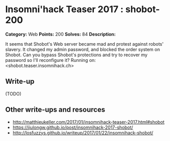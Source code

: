 # Insomni'hack Teaser 2017 : shobot-200

**Category:** Web
**Points:** 200
**Solves:** 84
**Description:**

It seems that Shobot's Web server became mad and protest against robots' slavery. It changed my admin password, and blocked the order system on Shobot.
Can you bypass Shobot's protections and try to recover my password so I'll reconfigure it?
Running on: <shobot.teaser.insomnihack.ch>

## Write-up

(TODO)

## Other write-ups and resources

* http://matthieukeller.com/2017/01/insomnihack-teaser-2017.html#shobot
* https://jiulongw.github.io/post/insomnihack-2017-shobot/
* http://losfuzzys.github.io/writeup/2017/01/22/insomnihack-shobot/
